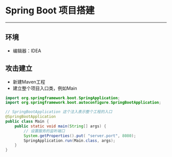 # Spring Boot 项目搭建
***
## 环境
- 编辑器：IDEA

## 攻击建立
- 新建Maven工程
- 建立整个项目入口类，例如Main

```java
import org.springframework.boot.SpringApplication;
import org.springframework.boot.autoconfigure.SpringBootApplication;

// SpringBootApplication 这个注入表示整个工程的入口
@SpringBootApplication
public class Main {
    public static void main(String[] args) {
    	// 设置服务的监听端口
        System.getProperties().put( "server.port", 8080);
        SpringApplication.run(Main.class, args);
    }
}
```